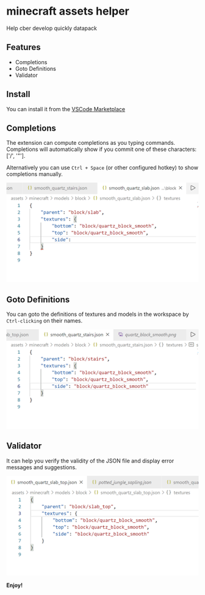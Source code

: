 # minecraft assets helper

Help cber develop quickly datapack

## Features

- Completions
- Goto Definitions
- Validator

## Install

You can install it from the [VSCode Marketplace](https://marketplace.visualstudio.com/items?itemName=SPGoding.datapack-language-server)

## Completions

The extension can compute completions as you typing commands. Completions will automatically show if you commit one of these characters: ['/', '"'].

Alternatively you can use `Ctrl + Space` (or other configured hotkey) to show completions manually.

![completion](.\assets\completion.gif)

## Goto Definitions

You can goto the definitions of textures and models in the workspace by `Ctrl-clicking` on their names.

![definition](.\assets\definition.gif)

## Validator

It can help you verify the validity of the JSON file and display error messages and suggestions.

![validitor](.\assets\validitor.gif)

**Enjoy!**